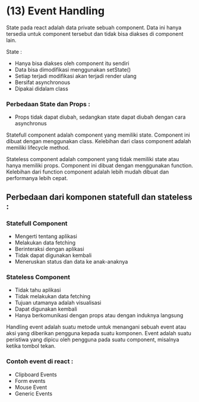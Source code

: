 # (13) Event Handling

State pada react adalah data private sebuah component. Data ini hanya tersedia untuk component tersebut dan tidak bisa diakses di component lain.

State :

- Hanya bisa diakses oleh component itu sendiri
- Data bisa dimodifikasi menggunakan setState()
- Setiap terjadi modifikasi akan terjadi render ulang
- Bersifat asynchronous
- Dipakai didalam class

### Perbedaan State dan Props :

- Props tidak dapat diubah, sedangkan state dapat diubah dengan cara asynchronus

Statefull component adalah component yang memiliki state. Component ini dibuat dengan menggunakan class. Kelebihan dari class component adalah memiliki lifecycle method.

Stateless component adalah component yang tidak memiliki state atau hanya memiliki props. Component ini dibuat dengan menggunakan function. Kelebihan dari function component adalah lebih mudah dibuat dan performanya lebih cepat.

## Perbedaan dari komponen statefull dan stateless :

### Statefull Component

- Mengerti tentang aplikasi
- Melakukan data fetching
- Berinteraksi dengan aplikasi
- Tidak dapat digunakan kembali
- Meneruskan status dan data ke anak-anaknya

### Stateless Component

- Tidak tahu aplikasi
- Tidak melakukan data fetching
- Tujuan utamanya adalah visualisasi
- Dapat digunakan kembali
- Hanya berkomunikasi dengan props atau dengan induknya langsung

Handling event adalah suatu metode untuk menangani sebuah event atau aksi yang diberikan pengguna kepada suatu komponen.
Event adalah suatu peristiwa yang dipicu oleh pengguna pada suatu component, misalnya ketika tombol tekan.

### Contoh event di react :

- Clipboard Events
- Form events
- Mouse Event
- Generic Events
